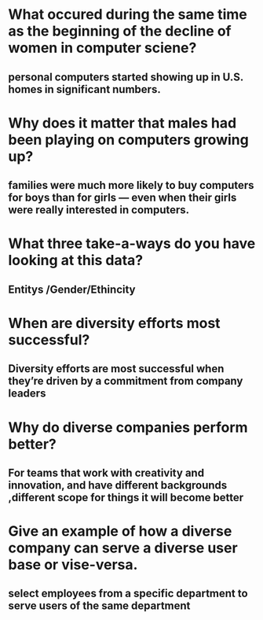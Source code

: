# What occured during the same time as the beginning of the decline of women in computer sciene?
## personal computers started showing up in U.S. homes in significant numbers.
# Why does it matter that males had been playing on computers growing up?
## families were much more likely to buy computers for boys than for girls — even when their girls were really interested in computers.

# What three take-a-ways do you have looking at this data?
## Entitys /Gender/Ethincity

# When are diversity efforts most successful?
## Diversity efforts are most successful when they’re driven by a commitment from company leaders

# Why do diverse companies perform better?
## For teams that work with creativity and innovation, and have different backgrounds ,different scope for things it will become better

# Give an example of how a diverse company can serve a diverse user base or vise-versa.

## select employees from a specific department to serve users of the same department